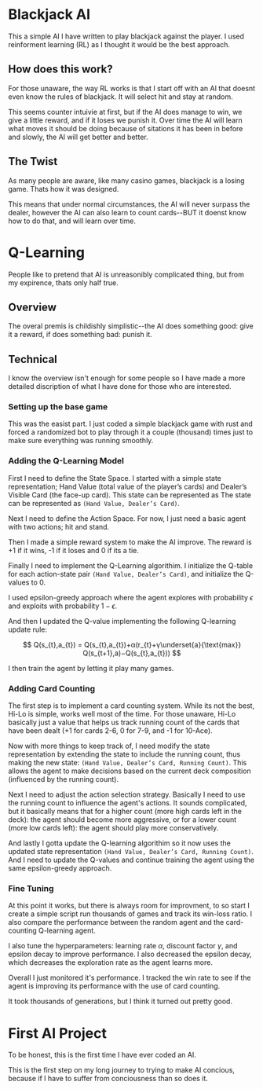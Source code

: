 # Blackjack AI

This a simple AI I have written to play blackjack against the player. I used reinforment learning (RL) as I thought it would be the best approach.

## How does this work?

For those unaware, the way RL works is that I start off with an AI that doesnt even know the rules of blackjack. It will select hit and stay at random.

This seems counter intuivie at first, but if the AI does manage to win, we give a little reward, and if it loses we punish it. Over time the AI will learn what moves it should be doing because of sitations it has been in before and slowly, the AI will get better and better.

## The Twist

As many people are aware, like many casino games, blackjack is a losing game. Thats how it was designed.

This means that under normal circumstances, the AI will never surpass the dealer, however the AI can also learn to count cards--BUT it doenst know how to do that, and will learn over time.

# Q-Learning

People like to pretend that AI is unreasonibly complicated thing, but from my expirence, thats only half true.

## Overview

The overal premis is childishly simplistic--the AI does something good: give it a reward, if does something bad: punish it.

## Technical

I know the overview isn't enough for some people so I have made a more detailed discription of what I have done for those who are interested.

### Setting up the base game

This was the easist part. I just coded a simple blackjack game with rust and forced a randomized bot to play through it a couple (thousand) times just to make sure everything was running smoothly.

### Adding the Q-Learning Model

First I need to define the State Space. I started with a simple state representation; Hand Value (total value of the player’s cards) and Dealer’s Visible Card (the face-up card). This state can be represented as The state can be represented as `(Hand Value, Dealer’s Card)`.

Next I need to define the Action Space. For now, I just need a basic agent with two actions; hit and stand.

Then I made a simple reward system to make the AI improve. The reward is +1 if it wins, -1 if it loses and 0 if its a tie.

Finally I need to implement the Q-Learning algorithim. I initialize the Q-table for each action-state pair `(Hand Value, Dealer’s Card)`, and initialize the Q-values to 0.

I used epsilon-greedy approach where the agent explores with probability $ϵ$ and exploits with probability $1 − ϵ$.

And then I updated the Q-value implementing the following Q-learning update rule:

$$
Q(s_{t}​,a_{t}​) = Q(s_{t}​,a_{t}​)+α(r_{t}​+γ\underset{a}{\text{max}}​Q(s_{t+1}​,a)−Q(s_{t}​,a_{t}​))
$$

I then train the agent by letting it play many games.

### Adding Card Counting

The first step is to implement a card counting system. While its not the best, Hi-Lo is simple, works well most of the time. For those unaware, Hi-Lo basically just a value that helps us track running count of the cards that have been dealt (+1 for cards 2-6, 0 for 7-9, and -1 for 10-Ace).

Now with more things to keep track of, I need modify the state representation by extending the state to include the running count, thus making the new state: `(Hand Value, Dealer’s Card, Running Count)`. This allows the agent to make decisions based on the current deck composition (influenced by the running count).

Next I need to adjust the action selection strategy. Basically I need to use the running count to influence the agent's actions. It sounds complicated, but it basically means that for a higher count (more high cards left in the deck): the agent should become more aggressive, or for a lower count (more low cards left): the agent should play more conservatively.

And lastly I gotta update the Q-learning algorithim so it now uses the updated state representation `(Hand Value, Dealer’s Card, Running Count)`. And I need to update the Q-values and continue training the agent using the same epsilon-greedy approach.

### Fine Tuning

At this point it works, but there is always room for improvment, to so start I create a simple script run thousands of games and track its win-loss ratio. I also compare the performance between the random agent and the card-counting Q-learning agent.

I also tune the hyperparameters: learning rate $α$, discount factor $γ$, and epsilon decay to improve performance. I also decreased the epsilon decay, which decreases the exploration rate as the agent learns more.

Overall I just monitored it's performance. I tracked the win rate to see if the agent is improving its performance with the use of card counting.

It took thousands of generations, but I think it turned out pretty good.

# First AI Project

To be honest, this is the first time I have ever coded an AI.

This is the first step on my long journey to trying to make AI concious, because if I have to suffer from conciousness than so does it.

